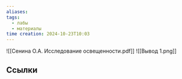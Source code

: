 ```yaml
---
aliases: 
tags:
  - лабы
  - материалы
time creation: 2024-10-23T10:03
---
```


![[Сенина О.А. Исследование освещенности.pdf]]
![[Вывод 1.png]]
## Ссылки
